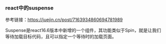 ### react中的suspense

参考链接：https://juejin.cn/post/7163934860694781989

Suspense是react16.6版本中新增的一个组件，其功能类似于Spin，就是让我们等待加载目标代码，且可以指定一个等待时的加载页面。